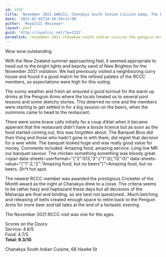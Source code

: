 ```yaml
---
id: 1332
title: 'November 2021 &#8211; Chanakya South Indian Cuisine &amp; The Penguin Arms'
date: '2022-02-02T18:56:59+13:00'
author: 'RoyalCCC Reviewer'
layout: post
guid: 'http://royalccc.net/?p=1332'
permalink: /november-2021-chanakya-south-indian-cuisine-the-penguin-arms/
---
```


Wow wow outstanding.

With the New Zealand summer approaching fast, it seemed appropriate to head out to the bright lights and beachy sand of New Brighton for the November 2021 visitation. We had previously visited a neighbouring curry house and found it a good match for the refined palates of the RCCC members, so expectations were high for this outing.

The sunny weather and fresh air ensured a good turnout for the warm up drinks at the Penguin Arms where the locals treated us to several pool lessons and some sketchy stories. This deterred no-one and the members were starting to get settled in for a big session on the beers, when the summons came to head to the restaurant.

There were some brave calls initially for a coup d’état when it became apperant that the restaurant didn’t have a booze licence but as soon as the food started coming out, this was forgotten about. The Banquet Bros did their thing and those who hadn’t gone in with them, did regret that decision for a wee while. The banquet looked huge and was really good value for money. Comments included: Amazing food, amazing service. Long live MR our banquet saviour. The chicken something something was bloody great. <span data-sheets-userformat="{"2":513,"3":{"1":0},"12":0}" data-sheets-value="{"1":2,"2":"Amazing food, but no beers"}">Amazing food, but no beers. </span>Sh\*t hot spot.

The newest RCCC member was awarded the prestigious Cricketer of the Month award as the night at Chanakya drew to a close. The criteria seems to be rather hazy and haphazard these days but all decisions of the Maharaja are final and binding, so are best not questioned…Much belching and releasing of belts created enough space to retire back to the Penguin Arms for more beer and tall tales at the end of a fantastic evening.

The November 2021 RCCC visit was one for the ages.

Scores on the Doors:  
Service: 4.6/5  
Food: 4.7/5  
**Total: 9.3/10**

Chanakya South Indian Cuisine, 68 Hawke St